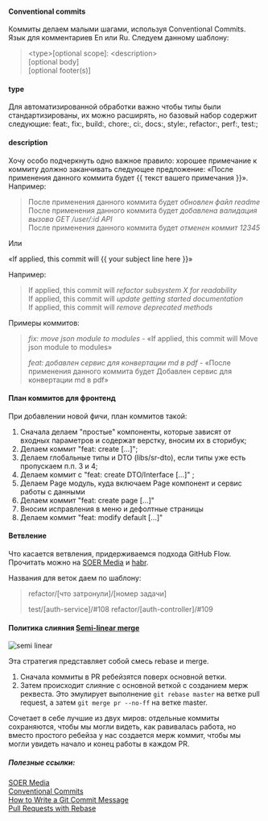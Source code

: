 #### Conventional commits

Коммиты делаем малыми шагами, используя Conventional Commits.
Язык для комментариев En или Ru.
Следуем данному шаблону:

> \<type>[optional scope]: \<description>  
 [optional body]  
 [optional footer(s)]  
#### type

Для автоматизированной обработки важно чтобы типы были стандартизированы, их можно расширять, но базовый набор содержит следующие: feat:, fix:, build:, chore:, ci:, docs:, style:, refactor:, perf:, test:;

#### description 

Хочу особо подчеркнуть одно важное правило: хорошее примечание к коммиту должно заканчивать следующее предложение: 
«После применения данного коммита будет {{ текст вашего примечания }}». Например:

> После применения данного коммита будет *обновлен файл readme*  
После применения данного коммита будет *добавлена валидация вызова GET /user/:id API*  
После применения данного коммита будет *отменен коммит 12345*  

Или

«If applied, this commit will {{ your subject line here }}»

Например:

>If applied, this commit will *refactor subsystem X for readability*  
If applied, this commit will *update getting started documentation*  
If applied, this commit will *remove deprecated methods*  


Примеры коммитов:
> *fix: move json module to modules* - «If applied, this commit will Move json module to modules»
> 
> *feat: добавлен сервис для конвертации md в pdf* - «После применения данного коммита будет Добавлен сервис для конвертации md в pdf»  

#### План коммитов для фронтенд
При добавлении новой фичи, план коммитов такой:

1. Сначала делаем "простые" компоненты, которые зависят от входных параметров и содержат верстку, вносим их в сторибук;
2. Делаем коммит "feat: create [...]";
3. Делаем глобальные типы и DTO (libs/sr-dto), если типы уже есть пропускаем п.п. 3 и 4;
4. Делаем коммит с "feat: create DTO/Interface [...]" ;
5. Делаем Page модуль, куда включаем Page компонент и сервис работы с данными
6. Делаем коммит "feat: create page [...]"
7. Вносим исправления в меню и дефолтные страницы
8. Делаем коммит "feat: modify default [...]"
#### Ветвление

Что касается ветвления, придерживаемся подхода GitHub Flow. Прочитать можно на [SOER Media](https://s0er.ru/documents/workbook/3185) и [habr](https://habr.com/ru/post/346066/).

Названия для веток даем по шаблону:

> refactor/[что затронули]/[номер задачи]
> 
> test/[auth-service]/#108
> refactor/[auth-controller]/#109
  
#### Политика слияния [Semi-linear merge](https://devblogs.microsoft.com/devops/pull-requests-with-rebase/)

![semi linear](https://devblogs.microsoft.com/devops/wp-content/uploads/sites/6/2019/04/semilinear-1.gif)

Эта стратегия представляет собой смесь rebase и merge.  
1. Сначала коммиты в PR ребейзятся поверх основной ветки.
2.  Затем происходит слияние с основной веткой с созданием мерж реквеста. Это эмулирует выполнение `git rebase master` на ветке pull request, а затем `git merge pr --no-ff` на ветке master.  
   
Сочетает в себе лучшие из двух миров: отдельные коммиты сохраняются, чтобы мы могли видеть, как равивалась работа, но вместо простого ребейза у нас создается мерж коммит, чтобы мы могли увидеть начало и конец работы в каждом PR.

##### Полезные ссылки:
[SOER Media](https://s0er.ru/documents/workbook/3185)  
[Conventional Commits](https://www.conventionalcommits.org/en/v1.0.0/)  
[How to Write a Git Commit Message](https://cbea.ms/git-commit/)  
[Pull Requests with Rebase](https://devblogs.microsoft.com/devops/pull-requests-with-rebase/)  
